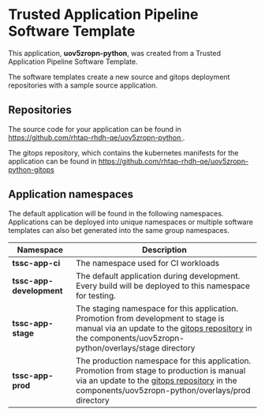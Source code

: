 # Trusted Application Pipeline Software Template

This application, **uov5zropn-python**, was created from a Trusted Application Pipeline Software Template.

The software templates create a new source and gitops deployment repositories with a sample source application. 

## Repositories

The source code for your application can be found in [https://github.com/rhtap-rhdh-qe/uov5zropn-python ](https://github.com/rhtap-rhdh-qe/uov5zropn-python ).
 
The gitops repository, which contains the kubernetes manifests for the application can be found in 
[https://github.com/rhtap-rhdh-qe/uov5zropn-python-gitops ](https://github.com/rhtap-rhdh-qe/uov5zropn-python-gitops ) 

## Application namespaces 

The default application will be found in the following namespaces. Applications can be deployed into unique namespaces or multiple software templates can also bet generated into the same group namespaces.  

|  Namespace   |  Description   |  
| -------- | -------- |
| **tssc-app-ci** | The namespace used for CI workloads |
| **tssc-app-development** | The default application during development. Every build will be deployed to this namespace for testing. |
| **tssc-app-stage** | The staging namespace for this application. Promotion from development to stage is manual via an update to the [gitops repository](https://github.com/rhtap-rhdh-qe/uov5zropn-python-gitops ) in the components/uov5zropn-python/overlays/stage directory |
| **tssc-app-prod** | The production namespace for this application. Promotion from stage to production is manual via an update to the [gitops repository](https://github.com/rhtap-rhdh-qe/uov5zropn-python-gitops ) in the components/uov5zropn-python/overlays/prod directory |